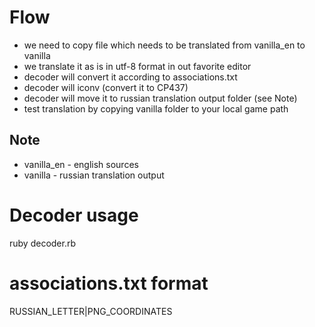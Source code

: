 # Flow

- we need to copy file which needs to be translated from vanilla_en to vanilla
- we translate it as is in utf-8 format in out favorite editor
- decoder will convert it according to associations.txt
- decoder will iconv (convert it to CP437)
- decoder will move it to russian translation output folder (see Note)
- test translation by copying vanilla folder to your local game path

## Note

- vanilla_en - english sources
- vanilla - russian translation output

# Decoder usage

ruby decoder.rb

# associations.txt format

RUSSIAN_LETTER|PNG_COORDINATES
